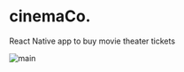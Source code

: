 <h1>cinemaCo.</h1>

React Native app to buy movie theater tickets

![main](https://github.com/edu-wmv/cinema.co/assets/82127581/daab6354-9f58-4157-a7a4-97403c648afc)
